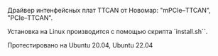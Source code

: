 Драйвер интенфейсных плат TTCAN от Новомар: "mPCIe–TTCAN", "PCIe–TTCAN".

Установка на Linux производится с помощью скрипта `install.sh``. 

Протестировано на Ubuntu 20.04, Ubuntu 22.04